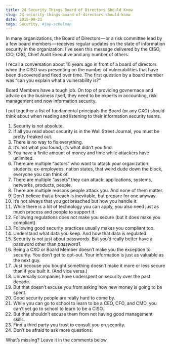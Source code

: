 ```yaml
---
title: 24 Security Things Board of Directors Should Know
slug: 24-security-things-board-of-directors-should-know
date: 2015-09-21
tags: Security, #jay-schulman
---
```


In many organizations, the Board of Directors — or a risk committee lead by a few board members — receives regular updates on the state of information security in the organization. I’ve seen this message delivered by the CISO, CIO, CRO, Chief Audit Executive and any number of others.

I recall a conversation about 10 years ago in front of a board of directors when the CISO was presenting on the number of vulnerabilities that have been discovered and fixed over time. The first question by a board member was “can you explain what a vulnerability is?”

Board Members have a tough job. On top of providing govnernace and advice on the business itself, they need to be experts in accounting, risk management and now information security.

I put together a list of fundamental principals the Board (or any CXO) should think about when reading and listening to their information security teams.

1. Security is not absolute.
2. If all you read about security is in the Wall Street Journal, you must be pretty freaked out.
3. There is no way to fix everything.
4. It’s not what you found, it’s what didn’t you find.
5. You have a finite amount of money and time while attackers have unlimited.
6. There are multiple “actors” who want to attack your organization: students, ex-employees, nation states, that weird dude down the block, everyone you can think of.
7. There are multiple “assets” they can attack: applications, systems, networks, products, people.
8. There are multiple reasons people attack you. And none of them matter.
9. Don’t believe that a breach is inevitable, but prepare for one anyway.
10. It’s not always that you got breached but how you handle it.
11. While there is a lot of technology you can apply, you also need just as much process and people to support it.
12. Following regulations does not make you secure (but it does make you compliant).
13. Following good security practices usually makes you compliant too.
14. Understand what data you keep. And how that data is regulated.
15. Security is not just about passwords. But you’d really better have a password other than *password1*.
16. Being a CXO or Board Member doesn’t make you the exception to security. You don’t get to opt-out. Your information is just as valuable as the next guy.
17. Just because you bought something doesn’t make it more or less secure than if you built it. (And vice versa.)
18. Universally companies have underspent on security over the past decade.
19. But that doesn’t excuse you from asking how new money is going to be spent.
20. Good security people are really hard to come by.
21. While you can go to school to learn to be a CEO, CFO, and CMO, you can’t yet go to school to learn to be a CISO.
22. But that shouldn’t excuse them from not having good management skills.
23. Find a third party you trust to consult you on security.
24. Don’t be afraid to ask more questions.

What’s missing? Leave it in the comments below.
